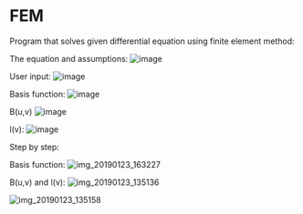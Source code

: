 # FEM

Program that solves given differential equation using finite element method:

The equation and assumptions:
![image](https://user-images.githubusercontent.com/29823037/51615525-5a8f3b80-1f28-11e9-9d39-49a3d9f38fde.png)

User input:
![image](https://user-images.githubusercontent.com/29823037/51615342-dccb3000-1f27-11e9-92ac-af9e7003f646.png)

Basis function:
![image](https://user-images.githubusercontent.com/29823037/51615471-3cc1d680-1f28-11e9-9cbf-268cd198a9e8.png)

B(u,v)
![image](https://user-images.githubusercontent.com/29823037/51615384-fcfaef00-1f27-11e9-857d-9ad12b897796.png)

l(v):
![image](https://user-images.githubusercontent.com/29823037/51615289-ba391700-1f27-11e9-9e91-b5c54e766817.png)


Step by step:

Basis function: 
![img_20190123_163227](https://user-images.githubusercontent.com/29823037/51617524-b0fe7900-1f2c-11e9-90b2-f66ea3a50664.jpg)

B(u,v) and l(v):
![img_20190123_135136](https://user-images.githubusercontent.com/29823037/51607994-87d2ee00-1f16-11e9-8026-373d0f54819f.jpg)

![img_20190123_135158](https://user-images.githubusercontent.com/29823037/51608011-91f4ec80-1f16-11e9-9ff3-6e2416cd9b50.jpg)

